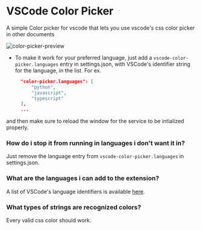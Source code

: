 # VSCode Color Picker

A simple Color picker for vscode that lets you use vscode's css color picker in other documents

![color-picker-preview](https://i.imgur.com/dG1tnN3.png, "color-picker-preview")

* To make it work for your preferred language, just add a `vscode-color-picker.languages` entry in settings.json, with VSCode's identifier string for the language, in the list. For ex.
  ```json
    "color-picker.languages": [
        "python",
        "javascript",
        "typescript"
    ],
    ...
  ```
 and then make sure to reload the window for the service to be intialized properly.

### How do i stop it from running in languages i don't want it in?

Just remove the language entry from `vscode-color-picker.languages` in settings.json.


### What are the languages i can add to the extension?

A list of VSCode's language identifiers is available [here](https://code.visualstudio.com/docs/languages/identifiers).


### What types of strings are recognized colors?

Every valid css color should work.

 

